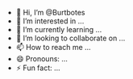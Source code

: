 - 👋 Hi, I’m @Burtbotes
- 👀 I’m interested in ...
- 🌱 I’m currently learning ...
- 💞️ I’m looking to collaborate on ...
- 📫 How to reach me ...
- 😄 Pronouns: ...
- ⚡ Fun fact: ...

<!---
Burtbotes/Burtbotes is a ✨ special ✨ repository because its `README.md` (this file) appears on your GitHub profile.
You can click the Preview link to take a look at your changes.
--->
